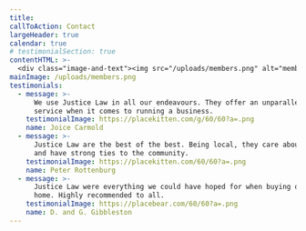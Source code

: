 ```yaml
---
title:
callToAction: Contact
largeHeader: true
calendar: true
# testimonialSection: true
contentHTML: >-
  <div class="image-and-text"><img src="/uploads/members.png" alt="members"/><p>We are a community of UW–Madison students unified by a common desire to do the most we can to improve the world. Our organization seeks to promote the global movement of effective altruism, using evidence and reason to assess how to benefit others as much as possible and taking action based on the findings.</p></div>
mainImage: /uploads/members.png
testimonials:
  - message: >-
      We use Justice Law in all our endeavours. They offer an unparalleled
      service when it comes to running a business.
    testimonialImage: https://placekitten.com/g/60/60?a=.png
    name: Joice Carmold
  - message: >-
      Justice Law are the best of the best. Being local, they care about people
      and have strong ties to the community.
    testimonialImage: https://placekitten.com/60/60?a=.png
    name: Peter Rottenburg
  - message: >-
      Justice Law were everything we could have hoped for when buying our first
      home. Highly recommended to all.
    testimonialImage: https://placebear.com/60/60?a=.png
    name: D. and G. Gibbleston
---
```

